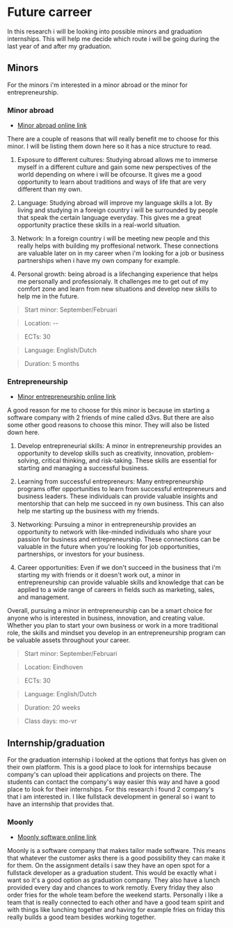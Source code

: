 # Future carreer

In this research i will be looking into possible minors and graduation internships. This will help me decide which route i will be going during the last year of and after my graduation.

## Minors

For the minors i'm interested in a minor abroad or the minor for entrepreneurship. 

### Minor abroad

- [Minor abroad online link](https://fontys.nl/Studeren/Minoren/Buitenlandminor.htm)

There are a couple of reasons that will really benefit me to choose for this minor. I will be listing them down here so it has a nice structure to read.

1. Exposure to different cultures: Studying abroad allows me to immerse myself in a different culture and gain some new perspectives of the world depending on where i will be ofcourse. It gives me a good opportunity to learn about traditions and ways of life that are very different than my own.

2. Language: Studying abroad will improve my language skills a lot. By living and studying in a foreign country i will be surrounded by people that speak the certain language everyday. This gives me a great opportunity practice these skills in a real-world situation.

3. Network: In a foreign country i will be meeting new people and this really helps with building my proffesional network. These connections are valuable later on in my career when i'm looking for a job or business partnerships when i have my own company for example.

4. Personal growth: being abroad is a lifechanging experience that helps me personally and professionaly. It challenges me to get out of my comfort zone and learn from new situations and develop new skills to help me in the future. 

> Start minor: September/Februari

> Location: --

> ECTs: 30

> Language: English/Dutch

> Duration: 5 months


### Entrepreneurship

- [Minor entrepreneurship online link](https://fontys.nl/Studeren/Minoren/Ondernemerschap.htm)

A good reason for me to choose for this minor is because im starting a software company with 2 friends of mine called d3vs. But there are also some other good reasons to choose this minor. They will also be listed down here.

1. Develop entrepreneurial skills: A minor in entrepreneurship provides an opportunity to develop skills such as creativity, innovation, problem-solving, critical thinking, and risk-taking. These skills are essential for starting and managing a successful business.

2. Learning from successful entrepreneurs: Many entrepreneurship programs offer opportunities to learn from successful entrepreneurs and business leaders. These individuals can provide valuable insights and mentorship that can help me succeed in ny own business. This can also help me starting up the business with my friends.

3. Networking: Pursuing a minor in entrepreneurship provides an opportunity to network with like-minded individuals who share your passion for business and entrepreneurship. These connections can be valuable in the future when you're looking for job opportunities, partnerships, or investors for your business.

4. Career opportunities: Even if we don't succeed in the business that i'm starting my with friends or it doesn't work out, a minor in entrepreneurship can provide valuable skills and knowledge that can be applied to a wide range of careers in fields such as marketing, sales, and management.

Overall, pursuing a minor in entrepreneurship can be a smart choice for anyone who is interested in business, innovation, and creating value. Whether you plan to start your own business or work in a more traditional role, the skills and mindset you develop in an entrepreneurship program can be valuable assets throughout your career.

> Start minor: September/Februari

> Location: Eindhoven

> ECTs: 30

> Language: English/Dutch

> Duration: 20 weeks

> Class days: mo-vr


## Internship/graduation 

For the graduation internship i looked at the options that fontys has given on their own platform. This is a good place to look for internships because company's can upload their applications and projects on there. The students can contact the company's way easier this way and have a good place to look for their internships. For this research i found 2 company's that i am interested in. I like fullstack development in general so i want to have an internship that provides that. 


### Moonly

- [Moonly software online link](https://asam.fhict.nl/student/Assignment/Details/db20c919-0d86-44d4-b26b-dfdf94c3294a)

Moonly is a software company that makes tailor made software. This means that whatever the customer asks there is a good possibility they can make it for them. On the assignment details i saw they have an open spot for a fullstack developer as a graduation student. This would be exactly what i want so it's a good option as graduation company. They also have a lunch provided every day and chances to work remotly. Every friday they also order fries for the whole team before the weekend starts. Personally i like a team that is really connected to each other and have a good team spirit and with things like lunching together and having for example fries on friday this really builds a good team besides working together.
